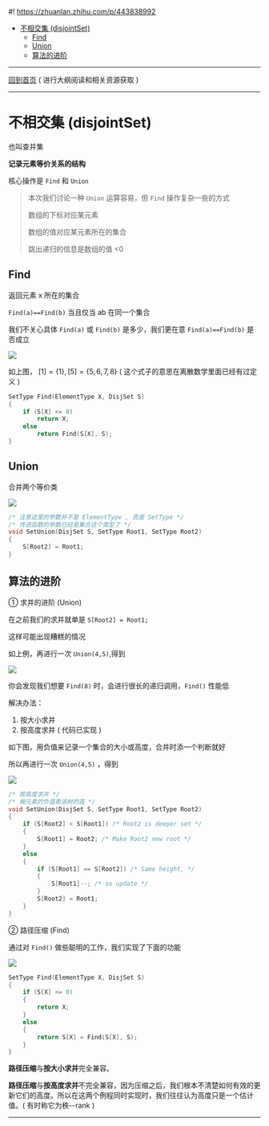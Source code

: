 #! https://zhuanlan.zhihu.com/p/443838992
- [不相交集 (disjointSet)](#不相交集-disjointset)
  - [Find](#find)
  - [Union](#union)
  - [算法的进阶](#算法的进阶)

---

[回到首页](https://zhuanlan.zhihu.com/p/440338367) ( 进行大纲阅读和相关资源获取 )

---

# 不相交集 (disjointSet)
也叫查并集

**记录元素等价关系的结构**

核心操作是 `Find` 和 `Union`

> 本次我们讨论一种 `Union` 运算容易，但 `Find` 操作复杂一些的方式
> 
> 数组的下标对应某元素
> 
> 数组的值对应某元素所在的集合
> 
> 跳出递归的信息是数组的值 <0

## Find 
返回元素 x 所在的集合

`Find(a)==Find(b)` 当且仅当 ab 在同一个集合

我们不关心具体 `Find(a)` 或 `Find(b)` 是多少，我们更在意 `Find(a)==Find(b)` 是否成立

![](image/2021-12-03-15-14-03.png)

如上图， $[1]=\{1\},[5]=\{5,6,7,8\}$ ( 这个式子的意思在离散数学里面已经有过定义 )

```c
SetType Find(ElementType X, DisjSet S)
{
    if (S[X] <= 0)
        return X;
    else
        return Find(S[X], S);
}
```

## Union
合并两个等价类

![](image/2021-12-03-15-09-46.png)

```c
/* 注意这里的参数并不是 ElementType , 而是 SetType */
/* 传进函数的参数已经是集合这个类型了 */
void SetUnion(DisjSet S, SetType Root1, SetType Root2)
{
    S[Root2] = Root1;
}
```

## 算法的进阶
① 求并的进阶 (Union)

在之前我们的求并就单是 `S[Root2] = Root1;`

这样可能出现糟糕的情况

如上例，再进行一次 `Union(4,5)`,得到

![](image/2021-12-03-15-35-00.png)

你会发现我们想要 `Find(8)` 时，会进行很长的递归调用，`Find()` 性能低

解决办法：

1. 按大小求并
2. 按高度求并 ( 代码已实现 )

如下图，用负值来记录一个集合的大小或高度，合并时添一个判断就好

所以再进行一次 `Union(4,5)` ，得到

![](image/2021-12-03-15-37-53.png)

```c
/* 按高度求并 */
/* 根元素的负值表该树的高 */
void SetUnion(DisjSet S, SetType Root1, SetType Root2)
{
    if (S[Root2] < S[Root1]) /* Root2 is deeper set */
    {
        S[Root1] = Root2; /* Make Root2 new root */
    }
    else
    {
        if (S[Root1] == S[Root2]) /* Same height, */
        {
            S[Root1]--; /* so update */
        }
        S[Root2] = Root1;
    }
}
```

② 路径压缩 (Find)

通过对 `Find()` 做些聪明的工作，我们实现了下面的功能

![](image/2021-12-03-15-44-16.png)

```c
SetType Find(ElementType X, DisjSet S)
{
    if (S[X] <= 0)
    {
        return X;
    }
    else
    {
        return S[X] = Find(S[X], S);
    }
}
```

**路径压缩**与**按大小求并**完全兼容。

**路径压缩**与**按高度求并**不完全兼容，因为压缩之后，我们根本不清楚如何有效的更新它们的高度。所以在这两个例程同时实现时，我们往往认为高度只是一个估计值。( 有时称它为秩--rank )

---